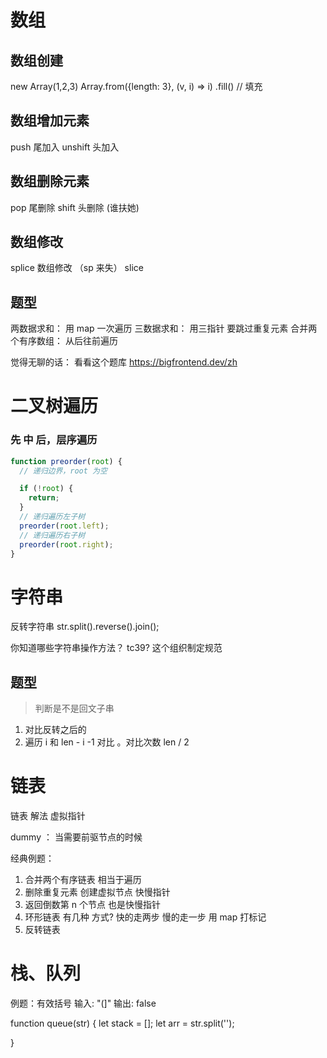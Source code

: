 # 数组

## 数组创建

new Array(1,2,3)
Array.from({length: 3}, (v, i) => i)
.fill() // 填充

## 数组增加元素

push 尾加入
unshift 头加入

## 数组删除元素

pop 尾删除
shift 头删除 (谁扶她)

## 数组修改

splice 数组修改 （sp 来失）
slice

## 题型

两数据求和： 用 map 一次遍历
三数据求和： 用三指针 要跳过重复元素
合并两个有序数组： 从后往前遍历

觉得无聊的话： 看看这个题库 https://bigfrontend.dev/zh

# 二叉树遍历

### 先 中 后，层序遍历

```js
function preorder(root) {
  // 递归边界，root 为空

  if (!root) {
    return;
  }
  // 递归遍历左子树
  preorder(root.left);
  // 递归遍历右子树
  preorder(root.right);
}
```

# 字符串

反转字符串
str.split().reverse().join();

你知道哪些字符串操作方法？
tc39? 这个组织制定规范

## 题型

> 判断是不是回文子串

1. 对比反转之后的
2. 遍历 i 和 len - i -1 对比 。对比次数 len / 2

# 链表

链表 解法 虚拟指针

dummy ： 当需要前驱节点的时候

经典例题：

1. 合并两个有序链表
   相当于遍历
2. 删除重复元素
   创建虚拟节点
   快慢指针
3. 返回倒数第 n 个节点
   也是快慢指针
4. 环形链表 有几种 方式?
   快的走两步 慢的走一步
   用 map
   打标记
5. 反转链表

# 栈、队列

例题：有效括号
输入: "(]"
输出: false

function queue(str) {
let stack = [];
let arr = str.split('');

}
